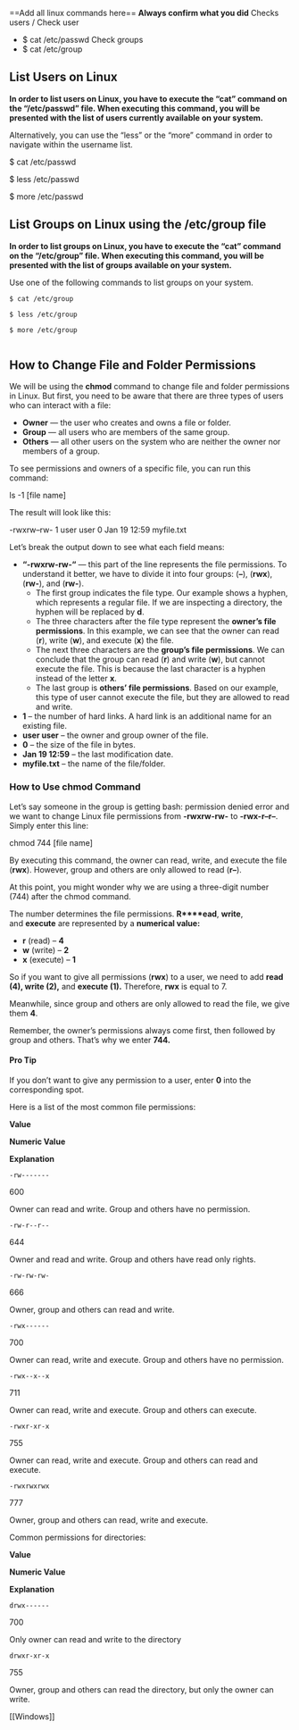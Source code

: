 ==Add all linux commands here==
**Always confirm what you did**
Checks users / Check user
- $ cat /etc/passwd
Check groups
- $ cat /etc/group


## List Users on Linux

**In order to list users on Linux, you have to execute the “cat” command on the “/etc/passwd” file. When executing this command, you will be presented with the list of users currently available on your system.**

Alternatively, you can use the “less” or the “more” command in order to navigate within the username list.

$ cat /etc/passwd

$ less /etc/passwd

$ more /etc/passwd
## List Groups on Linux using the /etc/group file

**In order to list groups on Linux, you have to execute the “cat” command on the “/etc/group” file. When executing this command, you will be presented with the list of groups available on your system.**

Use one of the following commands to list groups on your system.

```
$ cat /etc/group

$ less /etc/group

$ more /etc/group
```

```

```

## How to Change File and Folder Permissions

We will be using the **chmod** command to change file and folder permissions in Linux. But first, you need to be aware that there are three types of users who can interact with a file:

-   **Owner** — the user who creates and owns a file or folder.
-   **Group** — all users who are members of the same group.
-   **Others** — all other users on the system who are neither the owner nor members of a group.

To see permissions and owners of a specific file, you can run this command:

ls -1 [file name]

The result will look like this:

-rwxrw–rw- 1 user user 0 Jan 19 12:59 myfile.txt

Let’s break the output down to see what each field means:

-   **“-rwxrw-rw-“** — this part of the line represents the file permissions. To understand it better, we have to divide it into four groups: (**–**), (**rwx**), (**rw-**), and (**rw-**).
    -   The first group indicates the file type. Our example shows a hyphen, which represents a regular file. If we are inspecting a directory, the hyphen will be replaced by **d**.
    -   The three characters after the file type represent the **owner’s file permissions**. In this example, we can see that the owner can read (**r**), write (**w**), and execute (**x**) the file.
    -   The next three characters are the **group’s file permissions**. We can conclude that the group can read (**r**) and write (**w**), but cannot execute the file. This is because the last character is a hyphen instead of the letter **x**.
    -   The last group is **others’ file permissions**. Based on our example, this type of user cannot execute the file, but they are allowed to read and write.
-   **1** – the number of hard links. A hard link is an additional name for an existing file.
-   **user user** – the owner and group owner of the file.
-   **0** – the size of the file in bytes.
-   **Jan 19 12:59** – the last modification date.
-   **myfile.txt** – the name of the file/folder.

### How to Use chmod Command

Let’s say someone in the group is getting bash: permission denied error and we want to change Linux file permissions from **-rwxrw-rw-** to **-rwx-r–r–**. Simply enter this line:

chmod 744 [file name]

By executing this command, the owner can read, write, and execute the file (**rwx**). However, group and others are only allowed to read (**r–**).

At this point, you might wonder why we are using a three-digit number (744) after the chmod command.

The number determines the file permissions. **R****ead**, **write**, and **execute** are represented by a **numerical value:**

-   **r** (read) – **4**
-   **w** (write) – **2**
-   **x** (execute) – **1**

So if you want to give all permissions (**rwx**) to a user, we need to add **read (4), write (2),** and **execute (1).** Therefore, **rwx** is equal to 7.

Meanwhile, since group and others are only allowed to read the file, we give them **4**.

Remember, the owner’s permissions always come first, then followed by group and others. That’s why we enter **744.** 

#### Pro Tip

If you don’t want to give any permission to a user, enter **0** into the corresponding spot.

Here is a list of the most common file permissions:

**Value**

**Numeric Value**

**Explanation**

`-rw-------`

600

Owner can read and write. Group and others have no permission.

`-rw-r--r--`

644

Owner and read and write. Group and others have read only rights.

`-rw-rw-rw-`

666

Owner, group and others can read and write.

`-rwx------`

700

Owner can read, write and execute. Group and others have no permission.

`-rwx--x--x`

711

Owner can read, write and execute. Group and others can execute.

`-rwxr-xr-x`

755

Owner can read, write and execute. Group and others can read and execute.

`-rwxrwxrwx`

777

Owner, group and others can read, write and execute.

Common permissions for directories:

**Value**

**Numeric Value**

**Explanation**

`drwx------`

700

Only owner can read and write to the directory

`drwxr-xr-x`

755

Owner, group and others can read the directory, but only the owner can write.


[[Windows]]
